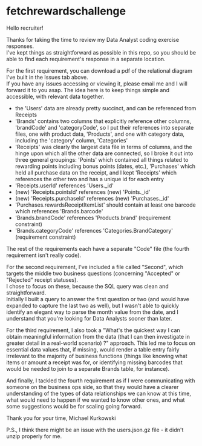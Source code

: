 # fetchrewardschallenge

Hello recruiter!

Thanks for taking the time to review my Data Analyst coding exercise responses.  
I've kept things as straightforward as possible in this repo, so you should be able to find each requirement's response in a separate location.

For the first requirement, you can download a pdf of the relational diagram I've built in the Issues tab above.  
If you have any issues accessing or viewing it, please email me and I will forward it to you asap.
The idea here is to keep things simple and accessible, with relevant data together.  
  - the 'Users' data are already pretty succinct, and can be referenced from Receipts
  - 'Brands' contains two columns that explicitly reference other columns, 'brandCode' and 'categoryCode', so I put their references into separate 
      files, one with product data, 'Products', and one with category data, including the 'category' column, 'Categories'
  - 'Receipts' was clearly the largest data file in terms of columns, and the hinge upon which all the other data are connected, so I broke it out into 
      three general groupings: 'Points' which contained all things related to rewarding points including bonus points (dates, etc.), 'Purchases' which 
      held all purchase data on the receipt, and I kept 'Receipts' which references the other two and has a unique id for each entry
  - 'Receipts.userId' references 'Users._id'
  - (new) 'Receipts.pointsId' references (new) 'Points._id'
  - (new) 'Receipts.purchaseId' references (new) 'Purchases._id'
  - 'Purchases.rewardsReceiptItemList' should contain at least one barcode which references 'Brands.barcode'
  - 'Brands.brandCode' references 'Products.brand' (requirement constraint)
  - 'Brands.categoryCode' references 'Categories.BrandCategory' (requirement constraint)

The rest of the requirements each have a separate "Code" file (the fourth requirement isn't really code).

For the second requirement, I've included a file called "Second", which targets the middle two business questions (concerning "Accepted" or "Rejected"
  receipt statuses).  
I chose to focus on these, because the SQL query was clean and straightforward.  
Initially I built a query to answer the first question or two (and would have expanded to capture the last two as well), but I wasn't able to quickly 
  identify an elegant way to parse the month value from the date, and I understand that you're looking for Data Analysts sooner than later.

For the third requirement, I also took a "What's the quickest way I can obtain meaningful information from the data (that I can then investigate in 
  greater detail in a real-world scenario) ?" approach.
This led me to focus on essential data values that, if missing, would render a table entry fairly irrelevant to the majority of business functions 
  (things like knowing what items or amount a receipt was for, or identifying missing barcodes that would be needed to join to a separate Brands table,
  for instance).

And finally, I tackled the fourth requirement as if I were communicating with someone on the business ops side, so that they would have a clearer 
  understanding of the types of data relationships we can know at this time, what would need to happen if we wanted to know other ones, and what some 
  suggestions would be for scaling going forward.

Thank you for your time,
Michael Kurkowski

P.S., I think there might be an issue with the users.json.gz file - it didn't unzip properly for me.
